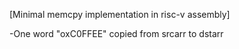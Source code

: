 [Minimal memcpy implementation in risc-v assembly] 

-One word "oxC0FFEE" copied from srcarr to dstarr
